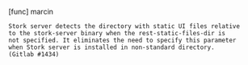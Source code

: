 [func] marcin

    Stork server detects the directory with static UI files relative
    to the stork-server binary when the rest-static-files-dir is
    not specified. It eliminates the need to specify this parameter
    when Stork server is installed in non-standard directory.
    (Gitlab #1434)